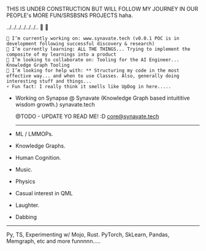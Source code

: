 THIS IS UNDER CONSTRUCTION BUT WILL FOLLOW MY JOURNEY IN OUR PEOPLE's MORE FUN/SRSBSNS PROJECTS haha.

../../../../../../..  👋 👾

    🔭 I’m currently working on: www.synavate.tech (v0.0.1 POC is in development following successful discovery & research)
    🌱 I’m currently learning: ALL THE THINGS... Trying to implement the composite of my learnings into a product
    👯 I’m looking to collaborate on: Tooling for the AI Engineer... Knowledge Graph Tooling
    🤔 I’m looking for help with: ** Structuring my code in the most effective way... and when to use Classes. Also, generally doing interesting stuff and things...
    ⚡ Fun fact: I really think it smells like UpDog in here.....

- Working on Synapse @ Synavate (Knowledge Graph based intuititive wisdom growth.)
  synavate.tech

  @TODO - UPDATE YO READ ME! :D 
  core@synavate.tech

  --------------------
- ML / LMMOPs.
- Knowledge Graphs.
- Human Cognition.
- Music.
- Physics
- Casual interest in QML
- Laughter.
- Dabbing

---------------------
Py, TS, Experimenting w/ Mojo, Rust.
PyTorch, SkLearn, Pandas, Memgraph, etc and more funnnnn.....


<!---
snyata/snyata is a ✨ special ✨ repository because its `README.md` (this file) appears on your GitHub profile.
You can click the Preview link to take a look at your changes.
--->
